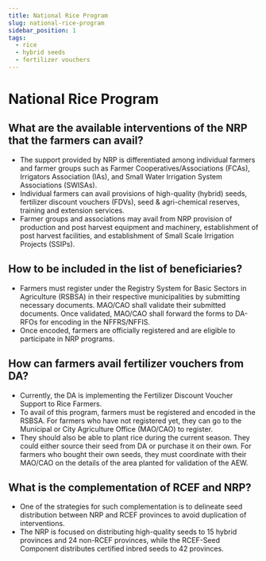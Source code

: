 ```yaml
---
title: National Rice Program
slug: national-rice-program
sidebar_position: 1
tags:
  - rice
  - hybrid seeds
  - fertilizer vouchers
---
```


# National Rice Program

## What are the available interventions of the NRP that the farmers can avail?

- The support provided by NRP is differentiated among individual farmers and farmer groups such as Farmer Cooperatives/Associations (FCAs), Irrigators Association (IAs), and Small Water Irrigation System Associations (SWISAs).
- Individual farmers can avail provisions of high-quality (hybrid) seeds, fertilizer discount vouchers (FDVs), seed & agri-chemical reserves, training and extension services.
- Farmer groups and associations may avail from NRP provision of production and post harvest equipment and machinery, establishment of post harvest facilities, and establishment of Small Scale Irrigation Projects (SSIPs).

## How to be included in the list of beneficiaries?

- Farmers must register under the Registry System for Basic Sectors in Agriculture (RSBSA) in their respective municipalities by submitting necessary documents. MAO/CAO shall validate their submitted documents. Once validated, MAO/CAO shall forward the forms to DA-RFOs for encoding in the NFFRS/NFFIS.
- Once encoded, farmers are officially registered and are eligible to participate in NRP programs.

## How can farmers avail fertilizer vouchers from DA?

- Currently, the DA is implementing the Fertilizer Discount Voucher Support to Rice Farmers.
- To avail of this program, farmers must be registered and encoded in the RSBSA. For farmers who have not registered yet, they can go to the Municipal or City Agriculture Office (MAO/CAO) to register.
- They should also be able to plant rice during the current season. They could either source their seed from DA or purchase it on their own. For farmers who bought their own seeds, they must coordinate with their MAO/CAO on the details of the area planted for validation of the AEW.

## What is the complementation of RCEF and NRP?

- One of the strategies for such complementation is to delineate seed distribution between NRP and RCEF provinces to avoid duplication of interventions.
- The NRP is focused on distributing high-quality seeds to 15 hybrid provinces and 24 non-RCEF provinces, while the RCEF-Seed Component distributes certified inbred seeds to 42 provinces.
